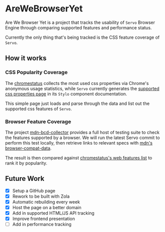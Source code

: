 # AreWeBrowserYet
 
Are We Browser Yet is a project that tracks the usability of `Servo` Browser Engine through comparing supported features and performance status.

Currently the only thing that's being tracked is the CSS feature coverage of `Servo`.

## How it works

### CSS Popularity Coverage

The [chromestatus](https://chromestatus.com/metrics/css/popularity#variable) collects the most used css properties via Chrome's anonymous usage statistics, while `Servo` currently generates the [supported css properties page](https://doc.servo.org/stylo/css-properties.html) in its `Stylo` component documentation.

This simple page just loads and parse through the data and list out the supported css features of `Servo`.

### Browser Feature Coverage

The project [mdn-bcd-collector](https://mdn-bcd-collector.gooborg.com/) provides a full host of testing suite to check the features supported by a browser. We will run the latest Servo commit to perform this test locally, then retrieve links to relevant specs with [mdn's browser-compat-data](https://github.com/mdn/browser-compat-data).

The result is then compared against [chromestatus's web features list](https://chromestatus.com/metrics/webfeature/popularity) to rank it by popularity.


## Future Work

- [x] Setup a GitHub page
- [x] Rework to be built with Zola
- [x] Automatic rebuilding every week
- [x] Host the page on a better domain
- [x] Add in supported HTML/JS API tracking
- [x] Improve frontend presentation
- [ ] Add in performance tracking
